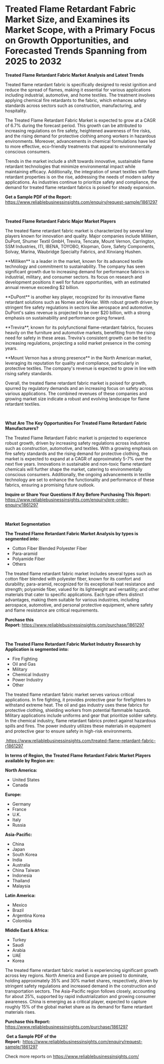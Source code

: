 <p><h1>Treated Flame Retardant Fabric Market Size, and Examines its Market Scope, with a Primary Focus on Growth Opportunities, and Forecasted Trends Spanning from 2025 to 2032</h1></p><p><strong>Treated Flame Retardant Fabric Market Analysis and Latest Trends</strong></p>
<p><p>Treated flame retardant fabric is specifically designed to resist ignition and reduce the spread of flames, making it essential for various applications including industrial, automotive, and home textiles. The treatment involves applying chemical fire retardants to the fabric, which enhances safety standards across sectors such as construction, manufacturing, and hospitality.</p><p>The Treated Flame Retardant Fabric Market is expected to grow at a CAGR of 6.7% during the forecast period. This growth can be attributed to increasing regulations on fire safety, heightened awareness of fire risks, and the rising demand for protective clothing among workers in hazardous environments. Moreover, advancements in chemical formulations have led to more effective, eco-friendly treatments that appeal to environmentally conscious consumers.</p><p>Trends in the market include a shift towards innovative, sustainable flame retardant technologies that minimize environmental impact while maintaining efficacy. Additionally, the integration of smart textiles with flame retardant properties is on the rise, addressing the needs of modern safety applications. As industries continue to prioritize safety and compliance, the demand for treated flame retardant fabrics is poised for steady expansion.</p></p>
<p><strong>Get a Sample PDF of the Report:&nbsp;</strong> <a href="https://www.reliablebusinessinsights.com/enquiry/request-sample/1861297?utm_campaign=2275&utm_medium=2&utm_source=Github&utm_content=ia&utm_term=03022025&utm_id=treated-flame-retardant-fabric">https://www.reliablebusinessinsights.com/enquiry/request-sample/1861297</a></p>
<p>&nbsp;</p>
<p><strong>Treated Flame Retardant Fabric Major Market Players</strong></p>
<p><p>The treated flame retardant fabric market is characterized by several key players known for innovation and quality. Major companies include Milliken, DuPont, Shumer Textil GmbH, Trevira, Tencate, Mount Vernon, Carrington, SSM Industries, ITI, IBENA, TOYOBO, Klopman, Gore, Safety Components, Solvay, Marina, Waubridge Specialty Fabrics, and Xinxiang Hushen. </p><p>**Milliken** is a leader in the market, known for its advanced textile technology and commitment to sustainability. The company has seen significant growth due to increasing demand for performance fabrics in industrial, military, and consumer sectors. Its focus on research and development positions it well for future opportunities, with an estimated annual revenue exceeding $2 billion.</p><p>**DuPont** is another key player, recognized for its innovative flame retardant solutions such as Nomex and Kevlar. With robust growth driven by stringent fire safety regulations in sectors like aerospace and automotive, DuPont's sales revenue is projected to be over $20 billion, with a strong emphasis on sustainability and performance going forward.</p><p>**Trevira**, known for its polyfunctional flame-retardant fabrics, focuses heavily on the furniture and automotive markets, benefiting from the rising need for safety in these areas. Trevira's consistent growth can be tied to increasing regulations, projecting a solid market presence in the coming years.</p><p>**Mount Vernon has a strong presence** in the North American market, leveraging its reputation for quality and compliance, particularly in protective textiles. The company's revenue is expected to grow in line with rising safety standards.</p><p>Overall, the treated flame retardant fabric market is poised for growth, spurred by regulatory demands and an increasing focus on safety across various applications. The combined revenues of these companies and growing market size indicate a robust and evolving landscape for flame retardant textiles.</p></p>
<p>&nbsp;</p>
<p><strong>What Are The Key Opportunities For Treated Flame Retardant Fabric Manufacturers?</strong></p>
<p><p>The Treated Flame Retardant Fabric market is projected to experience robust growth, driven by increasing safety regulations across industries such as construction, automotive, and textiles. With a growing emphasis on fire safety standards and the rising demand for protective clothing, the market is expected to expand at a CAGR of approximately 5-7% over the next five years. Innovations in sustainable and non-toxic flame retardant chemicals will further shape the market, catering to environmentally conscious consumers. Additionally, the ongoing advancements in textile technology are set to enhance the functionality and performance of these fabrics, ensuring a promising future outlook.</p></p>
<p><strong>Inquire or Share Your Questions If Any Before Purchasing This Report:</strong> <a href="https://www.reliablebusinessinsights.com/enquiry/pre-order-enquiry/1861297?utm_campaign=2275&utm_medium=2&utm_source=Github&utm_content=ia&utm_term=03022025&utm_id=treated-flame-retardant-fabric">https://www.reliablebusinessinsights.com/enquiry/pre-order-enquiry/1861297</a></p>
<p>&nbsp;</p>
<p><strong>Market Segmentation</strong></p>
<p><strong>The Treated Flame Retardant Fabric Market Analysis by types is segmented into:</strong></p>
<p><ul><li>Cotton Fiber Blended Polyester Fiber</li><li>Para-aramid</li><li>Polyamide Fiber</li><li>Others</li></ul></p>
<p><p>The treated flame retardant fabric market includes several types such as cotton fiber blended with polyester fiber, known for its comfort and durability; para-aramid, recognized for its exceptional heat resistance and strength; polyamide fiber, valued for its lightweight and versatility; and other materials that cater to specific applications. Each type offers distinct advantages, making them suitable for various industries, including aerospace, automotive, and personal protective equipment, where safety and flame resistance are critical requirements.</p></p>
<p><strong>Purchase this Report:&nbsp;</strong><a href="https://www.reliablebusinessinsights.com/purchase/1861297?utm_campaign=2275&utm_medium=2&utm_source=Github&utm_content=ia&utm_term=03022025&utm_id=treated-flame-retardant-fabric">https://www.reliablebusinessinsights.com/purchase/1861297</a></p>
<p>&nbsp;</p>
<p><strong>The Treated Flame Retardant Fabric Market Industry Research by Application is segmented into:</strong></p>
<p><ul><li>Fire Fighting</li><li>Oil and Gas</li><li>Military</li><li>Chemical Industry</li><li>Power Industry</li><li>Other</li></ul></p>
<p><p>The treated flame retardant fabric market serves various critical applications. In fire fighting, it provides protective gear for firefighters to withstand extreme heat. The oil and gas industry uses these fabrics for protective clothing, shielding workers from potential flammable hazards. Military applications include uniforms and gear that prioritize soldier safety. In the chemical industry, flame retardant fabrics protect against hazardous spills and fires. The power industry utilizes these materials in equipment and protective gear to ensure safety in high-risk environments.</p></p>
<p><a href="https://www.reliablebusinessinsights.com/treated-flame-retardant-fabric-r1861297?utm_campaign=2275&utm_medium=2&utm_source=Github&utm_content=ia&utm_term=03022025&utm_id=treated-flame-retardant-fabric">&nbsp;https://www.reliablebusinessinsights.com/treated-flame-retardant-fabric-r1861297</a></p>
<p><strong>In terms of Region, the Treated Flame Retardant Fabric Market Players available by Region are:</strong></p>
<p>
    <p> <strong> North America: </strong>
        <ul>
            <li>United States</li>
            <li>Canada</li>
        </ul>
        </p> 
    <p> <strong> Europe: </strong>
        <ul>
            <li>Germany</li>
            <li>France</li>
            <li>U.K.</li>
            <li>Italy</li>
            <li>Russia</li>
        </ul>
        </p> 
    <p> <strong> Asia-Pacific: </strong>
        <ul>
            <li>China</li>
            <li>Japan</li>
            <li>South Korea</li>
            <li>India</li>
            <li>Australia</li>
            <li>China Taiwan</li>
            <li>Indonesia</li>
            <li>Thailand</li>
            <li>Malaysia</li>
        </ul>
        </p> 
    <p> <strong> Latin America: </strong>
        <ul>
            <li>Mexico</li>
            <li>Brazil</li>
            <li>Argentina Korea</li>
            <li>Colombia</li>
        </ul>
        </p> 
    <p> <strong> Middle East & Africa: </strong>
        <ul>
            <li>Turkey</li>
            <li>Saudi</li>
            <li>Arabia</li>
            <li>UAE</li>
            <li>Korea</li>
        </ul>
    </p>
    </p>
<p><p>The treated flame retardant fabric market is experiencing significant growth across key regions. North America and Europe are poised to dominate, holding approximately 35% and 30% market shares, respectively, driven by stringent safety regulations and increased demand in the construction and transportation sectors. The Asia-Pacific region follows closely, accounting for about 25%, supported by rapid industrialization and growing consumer awareness. China is emerging as a critical player, expected to capture roughly 15% of the global market share as its demand for flame retardant materials rises.</p></p>
<p><strong>Purchase this Report: </strong><a href="https://www.reliablebusinessinsights.com/purchase/1861297?utm_campaign=2275&utm_medium=2&utm_source=Github&utm_content=ia&utm_term=03022025&utm_id=treated-flame-retardant-fabric">https://www.reliablebusinessinsights.com/purchase/1861297</a></p>
<p>&nbsp;<strong>Get a Sample PDF of the Report:&nbsp;&nbsp;</strong><a href="https://www.reliablebusinessinsights.com/enquiry/request-sample/1861297?utm_campaign=2275&utm_medium=2&utm_source=Github&utm_content=ia&utm_term=03022025&utm_id=treated-flame-retardant-fabric">https://www.reliablebusinessinsights.com/enquiry/request-sample/1861297</a></p>
<p><strong></strong></p>
<p>Check more reports on <a href="https://www.reliablebusinessinsights.com/?utm_campaign=2275&utm_medium=2&utm_source=Github&utm_content=ia&utm_term=03022025&utm_id=treated-flame-retardant-fabric">https://www.reliablebusinessinsights.com/</a></p>
